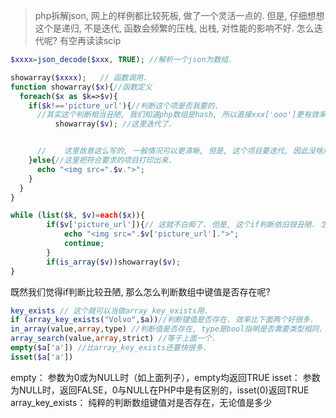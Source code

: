 > php拆解json, 网上的样例都比较死板, 做了一个灵活一点的. 但是, 仔细想想这个是递归, 不是迭代, 函数会频繁的压栈, 出栈, 对性能的影响不好. 怎么迭代呢? 有空再读读scip

```php
$xxxx=json_decode($xxx, TRUE); //解析一个json为数组.

showarray($xxxx);	// 函数调用.
function showarray($x){//函数定义
  foreach($x as $k=>$v){
    if($k!=='picture_url'){//判断这个项是否我要的.
      //其实这个判断相当丑陋, 我们知道php数组是hash, 所以直接xxx['ooo']更有效率, 不过那种情况如何操作数组的指针继续到下一个项目呢.
          showarray($v); //这里迭代了.


      //	这里故意这么写的, 一般情况可以更清晰, 但是, 这个项目要迭代, 因此没啥用, 不过如果改成递归就有用了吧?
    }else{//这里把符合要求的项目打印出来.			
      echo "<img src=".$v.">";
    }
  }		
}
```

```php
while (list($k, $v)=each($x)){
		if($v['picture_url']){// 这就不白痴了. 但是, 这个if判断依旧很丑陋. 怎么去掉呢?
			echo "<img src=".$v['picture_url'].">";
			continue;
		}
	 	if(is_array($v))showarray($v);
}
```

既然我们觉得if判断比较丑陋, 那么怎么判断数组中键值是否存在呢?

```php
key_exists // 这个就可以当做array_key_exists用.
if (array_key_exists("Volvo",$a))//判断键值是否存在. 效率比下面两个好很多.
in_array(value,array,type) //判断值是否存在, type是bool指明是否需要类型相同.
array_search(value,array,strict) //等于上面一个.
empty($a['a']) //比array_key_exists还要快很多. 
isset($a['a']) 
```

empty： 参数为0或为NULL时（如上面列子），empty均返回TRUE
isset： 参数为NULL时，返回FALSE，0与NULL在PHP中是有区别的，isset(0)返回TRUE
array_key_exists： 纯粹的判断数组键值对是否存在，无论值是多少